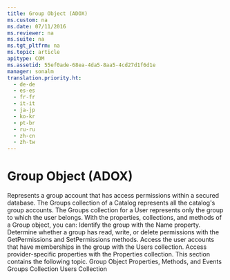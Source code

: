 ```yaml
---
title: Group Object (ADOX)
ms.custom: na
ms.date: 07/11/2016
ms.reviewer: na
ms.suite: na
ms.tgt_pltfrm: na
ms.topic: article
apitype: COM
ms.assetid: 55ef0ade-68ea-4da5-8aa5-4cd27d1f6d1e
manager: sonalm
translation.priority.ht: 
  - de-de
  - es-es
  - fr-fr
  - it-it
  - ja-jp
  - ko-kr
  - pt-br
  - ru-ru
  - zh-cn
  - zh-tw
---
```

# Group Object (ADOX)
<?xml version="1.0" encoding="utf-8"?>
<developerReferenceWithoutSyntaxDocument xmlns="http://ddue.schemas.microsoft.com/authoring/2003/5" xmlns:xlink="http://www.w3.org/1999/xlink" xmlns:xsi="http://www.w3.org/2001/XMLSchema-instance" xsi:schemaLocation="http://ddue.schemas.microsoft.com/authoring/2003/5 http://dduestorage.blob.core.windows.net/ddueschema/developer.xsd">
  <introduction>
    <para>Represents a group account that has access permissions within a secured database.</para>
  </introduction>
  <languageReferenceRemarks>
    <content>
      <para>The <legacyLink xlink:href="09aa7b0a-69d5-4564-80a7-20ad8189670f">Groups</legacyLink> collection of a <legacyLink xlink:href="bb651639-a488-4e38-b6de-0ed99fa4dd92">Catalog</legacyLink> represents all the catalog's group accounts. The <legacyBold>Groups</legacyBold> collection for a <legacyLink xlink:href="f68e32ce-ef7c-407d-bdb5-d280947ae0e2">User</legacyLink> represents only the group to which the user belongs.</para>
      <para>With the properties, collections, and methods of a <legacyBold>Group</legacyBold> object, you can:  </para>
      <list class="bullet">
        <listItem>
          <para>Identify the group with the <legacyLink xlink:href="81b92baf-b6b9-4f4e-9f33-4503795518cd">Name</legacyLink> property.</para>
        </listItem>
        <listItem>
          <para>Determine whether a group has read, write, or delete permissions with the <legacyLink xlink:href="df201c1f-c76a-465d-98f0-83b7fc36e6e3">GetPermissions</legacyLink> and <legacyLink xlink:href="b7f925d7-b05c-4376-bb49-f8d2c17b8b24">SetPermissions</legacyLink> methods.</para>
        </listItem>
        <listItem>
          <para>Access the user accounts that have memberships in the group with the <legacyLink xlink:href="0a30fa74-6f10-4410-bd70-882e7c43cd46">Users</legacyLink> collection.</para>
        </listItem>
        <listItem>
          <para>Access provider-specific properties with the <legacyLink xlink:href="1d539aa8-ce0d-4418-ab03-8d0a3c1e9d82">Properties</legacyLink> collection.</para>
        </listItem>
      </list>
      <para>This section contains the following topic.  </para>
      <list class="bullet">
        <listItem>
          <para>
            <legacyLink xlink:href="ba9642d0-9025-4eff-8885-e6e7f8154c73">Group Object Properties, Methods, and Events</legacyLink>           </para>
        </listItem>
      </list>
    </content>
  </languageReferenceRemarks>
  <relatedTopics>
<link xlink:href="09aa7b0a-69d5-4564-80a7-20ad8189670f">Groups Collection</link>
<link xlink:href="0a30fa74-6f10-4410-bd70-882e7c43cd46">Users Collection</link>
</relatedTopics>
</developerReferenceWithoutSyntaxDocument>